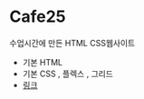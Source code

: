 # Cafe25
수업시간에 만든 HTML CSS웹사이트

+ 기본 HTML
+ 기본 CSS , 플렉스 , 그리드
+ [링크](https://doooooooooooooooooogi.github.io/Cafe25/)
